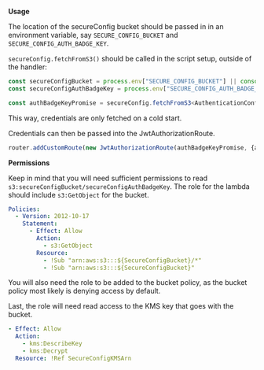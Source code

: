 **Usage**

The location of the secureConfig bucket should be passed in in an environment variable, say `SECURE_CONFIG_BUCKET` and `SECURE_CONFIG_AUTH_BADGE_KEY`. 

`secureConfig.fetchFromS3()` should be called in the script setup, outside of the handler: 

``` typescript
const secureConfigBucket = process.env["SECURE_CONFIG_BUCKET"] || console.error("Env SECURE_CONFIG_BUCKET is required to run this lambda");
const secureConfigAuthBadgeKey = process.env["SECURE_CONFIG_AUTH_BADGE_KEY"] ||  console.error("Env SECURE_CONFIG_AUTH_BADGE_KEY is required to run this lambda");

const authBadgeKeyPromise = secureConfig.fetchFromS3<AuthenticationConfig>(secureConfigBucket, secureConfigAuthBadgeKey);
```

This way, credentials are only fetched on a cold start. 

Credentials can then be passed into the JwtAuthorizationRoute.
``` typescript
router.addCustomRoute(new JwtAuthorizationRoute(authBadgeKeyPromise, {algorithms: ["HS256"]}));
```

**Permissions**

Keep in mind that you will need sufficient permissions to read `s3:secureConfigBucket/secureConfigAuthBadgeKey`. The role for the lambda should include `s3:GetObject` for the bucket. 


``` yaml
Policies:
  - Version: 2012-10-17
    Statement:
      - Effect: Allow
        Action:
          - s3:GetObject
        Resource:
          - !Sub "arn:aws:s3:::${SecureConfigBucket}/*"
          - !Sub "arn:aws:s3:::${SecureConfigBucket}"
```

You will also need the role to be added to the bucket policy, as the bucket policy most likely is denying access by default. 

Last, the role will need read access to the KMS key that goes with the bucket.

``` yaml
- Effect: Allow
  Action:
    - kms:DescribeKey
    - kms:Decrypt
  Resource: !Ref SecureConfigKMSArn
```
